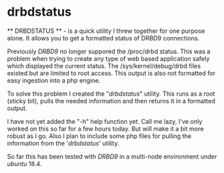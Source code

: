 # drbdstatus

** DRBDSTATUS ** - is a quick utility I threw together for one purpose alone.   It allows you to get a formatted status of DRBD9 connections.

Previously *DRBD9* no longer suppored the /proc/drbd status.   This was a problem when trying to create any type of web based application safely which displayed the current status.   The /sys/kernel/debug/drbd files existed but are limited to root access.  This output is also not formatted for easy ingestion into a php engine.   

To solve this problem I created the "*drbdstatus*" utility.  This runs as a root (sticky bit), pulls the needed information and then returns it in a formatted output.

I have not yet added the "-h" help function yet.   Call me lazy, I've only worked on this so far for a few hours today.   But will make it a bit more robust as I go.   Also I plan to include some php files for pulling the information from the '*drbdstatus*' utility.

So far this has been tested with *DRBD9* in a multi-node environment under *ubuntu* 18.4.

